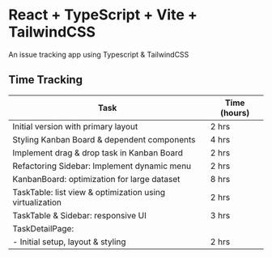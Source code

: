 # React + TypeScript + Vite + TailwindCSS

An issue tracking app using Typescript & TailwindCSS

## Time Tracking
| Task                                                      | Time (hours)  |
| --------------------------------------------------------- | ------------- |
| Initial version with primary layout                       | 2 hrs         |
| Styling Kanban Board & dependent components               | 4 hrs         |
| Implement drag & drop task in Kanban Board                | 2 hrs         |
| Refactoring Sidebar: Implement dynamic menu               | 2 hrs         |
| KanbanBoard: optimization for large dataset               | 8 hrs         |
| TaskTable: list view & optimization using virtualization  | 2 hrs         |
| TaskTable & Sidebar: responsive UI                        | 3 hrs         |
| TaskDetailPage:                                           |               |
| - Initial setup, layout & styling                         | 2 hrs         |